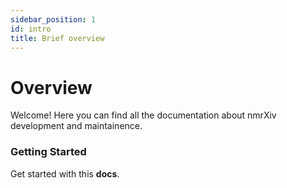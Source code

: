 ```yaml
---
sidebar_position: 1
id: intro
title: Brief overview
---
```


# Overview

Welcome! Here you can find all the documentation about nmrXiv development and maintainence.

### Getting Started

Get started with this **docs**.


